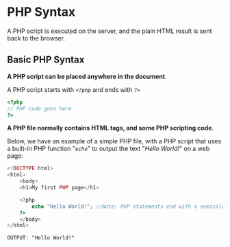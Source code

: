 # PHP Syntax

A PHP script is executed on the server, and the plain HTML result is sent back to the browser.

## Basic PHP Syntax

**A PHP script can be placed anywhere in the document**.

A PHP script starts with *`<?php`* and ends with *`?>`*

```PHP
<?php
// PHP code goes here
?>
```

**A PHP file normally contains HTML tags, and some PHP scripting code**.

Below, we have an example of a simple PHP file, with a PHP script that uses a built-in PHP function "*`echo`*" to output the text "*Hello World!*" on a web page:

```PHP
<!DOCTYPE html>
<html>
    <body>
    <h1>My first PHP page</h1>

    <?php
        echo "Hello World!"; //Note: PHP statements end with a semicolon (;).
    ?>
    </body>
</html>
```

```
OUTPUT: "Hello World!"
```